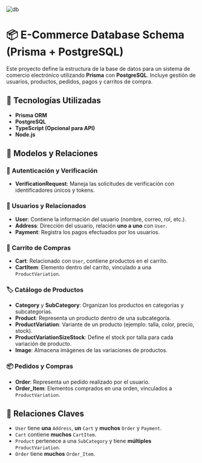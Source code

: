 ![db](https://github.com/user-attachments/assets/dd694074-4ed8-4f47-b12d-725f1cf14b58)

# 📦 E-Commerce Database Schema (Prisma + PostgreSQL)

Este proyecto define la estructura de la base de datos para un sistema de comercio electrónico utilizando **Prisma** con **PostgreSQL**. Incluye gestión de usuarios, productos, pedidos, pagos y carritos de compra.

## 📌 Tecnologías Utilizadas

- **Prisma ORM**
- **PostgreSQL**
- **TypeScript (Opcional para API)**
- **Node.js**

## 📂 Modelos y Relaciones

### 🔐 Autenticación y Verificación

- **VerificationRequest**: Maneja las solicitudes de verificación con identificadores únicos y tokens.

### 👤 Usuarios y Relacionados

- **User**: Contiene la información del usuario (nombre, correo, rol, etc.).
- **Address**: Dirección del usuario, relación **uno a uno** con `User`.
- **Payment**: Registra los pagos efectuados por los usuarios.

### 🛒 Carrito de Compras

- **Cart**: Relacionado con `User`, contiene productos en el carrito.
- **CartItem**: Elemento dentro del carrito, vinculado a una `ProductVariation`.

### 🏷️ Catálogo de Productos

- **Category** y **SubCategory**: Organizan los productos en categorías y subcategorías.
- **Product**: Representa un producto dentro de una subcategoría.
- **ProductVariation**: Variante de un producto (ejemplo: talla, color, precio, stock).
- **ProductVariationSizeStock**: Define el stock por talla para cada variación de producto.
- **Image**: Almacena imágenes de las variaciones de productos.

### 📦 Pedidos y Compras

- **Order**: Representa un pedido realizado por el usuario.
- **Order\_Item**: Elementos comprados en una orden, vinculados a `ProductVariation`.

## 🔄 Relaciones Claves

- `User` tiene **una** `Address`, **un** `Cart` y **muchos** `Order` y `Payment`.
- `Cart` contiene **muchos** `CartItem`.
- `Product` pertenece a una `SubCategory` y tiene **múltiples** `ProductVariation`.
- `Order` tiene **muchos** `Order_Item`.


